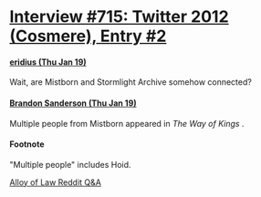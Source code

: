 # [Interview #715: Twitter 2012 (Cosmere), Entry #2](https://www.theoryland.com/intvmain.php?i=715#2)

#### [eridius (Thu Jan 19)](http://twitter.com/eridius/status/159833183553200131)

Wait, are Mistborn and Stormlight Archive somehow connected?

#### [Brandon Sanderson (Thu Jan 19)](http://twitter.com/BrandSanderson/status/159835105878224897)

Multiple people from Mistborn appeared in
*The Way of Kings*
.

#### Footnote

"Multiple people" includes Hoid.

[Alloy of Law Reddit Q&A](http://www.theoryland.com/intvmain.php?i=708#17)

